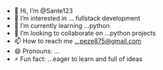 - 👋 Hi, I’m @Sante123
- 👀 I’m interested in ... fullstack development
- 🌱 I’m currently learning ...python
- 💞️ I’m looking to collaborate on ...python projects
- 📫 How to reach me ...peze875@gmail.com
- 😄 Pronouns: ...
- ⚡ Fun fact: ...eager to learn and full of ideas

<!---
Sante123/Sante123 is a ✨ special ✨ repository because its `README.md` (this file) appears on your GitHub profile.
You can click the Preview link to take a look at your changes.
--->
